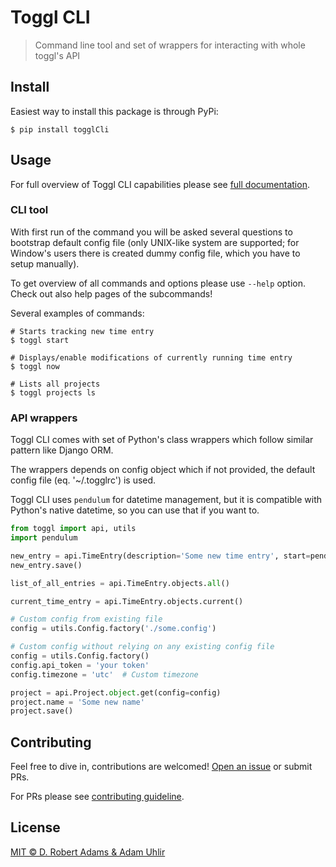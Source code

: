 # Toggl CLI

> Command line tool and set of wrappers for interacting with whole toggl's API

## Install

Easiest way to install this package is through PyPi:

```shell
$ pip install togglCli
```

## Usage

For full overview of Toggl CLI capabilities please see [full documentation](https://TODO).

### CLI tool

With first run of the command you will be asked several questions to bootstrap default config file 
(only UNIX-like system are supported; for Window's users there is created dummy config file, which you have to setup manually).

To get overview of all commands and options please use `--help` option. Check out also help pages of the subcommands!

Several examples of commands:

```shell
# Starts tracking new time entry
$ toggl start

# Displays/enable modifications of currently running time entry
$ toggl now

# Lists all projects
$ toggl projects ls
```

### API wrappers

Toggl CLI comes with set of Python's class wrappers which follow similar pattern like Django ORM. 

The wrappers depends on config object which if not provided, the default config file (eq. '~/.togglrc') is used. 

Toggl CLI uses `pendulum` for datetime management, but it is compatible with Python's native datetime, so you can use that if you want to.

```python
from toggl import api, utils
import pendulum

new_entry = api.TimeEntry(description='Some new time entry', start=pendulum.now() - pendulum.duration(minutes=15), stop=pendulum.now())
new_entry.save()

list_of_all_entries = api.TimeEntry.objects.all()

current_time_entry = api.TimeEntry.objects.current()

# Custom config from existing file
config = utils.Config.factory('./some.config')

# Custom config without relying on any existing config file 
config = utils.Config.factory()
config.api_token = 'your token'
config.timezone = 'utc'  # Custom timezone

project = api.Project.object.get(config=config)
project.name = 'Some new name'
project.save()
```

## Contributing

Feel free to dive in, contributions are welcomed! [Open an issue](https://github.com/drobertadams/toggl-cli/issues/new) or submit PRs.

For PRs please see [contributing guideline](./CONTRIBUTING.md).

## License

[MIT ©  D. Robert Adams & Adam Uhlir](./LICENSE)